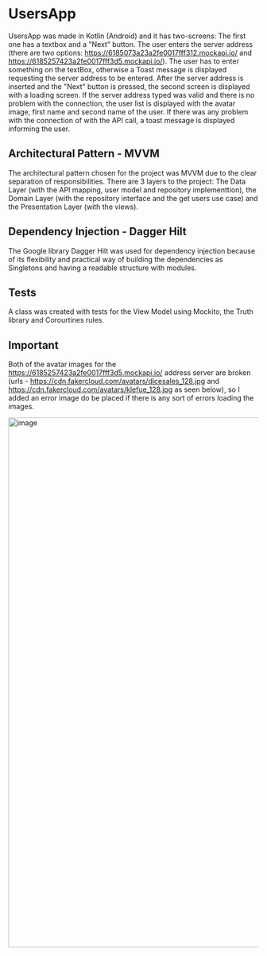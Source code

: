 # UsersApp

UsersApp was made in Kotlin (Android) and it has two-screens: The first one has a textbox and a "Next" button. The user enters the server address (there are two options: https://6185073a23a2fe0017fff312.mockapi.io/ and https://6185257423a2fe0017fff3d5.mockapi.io/). The user has to enter something on the textBox, otherwise a Toast message is displayed requesting the server address to be entered. After the server address is inserted and the "Next" button is pressed, the second screen is displayed with a loading screen. If the server address typed was valid and there is no problem with the connection, the user list is displayed with the avatar image, first name and second name of the user. If there was any problem with the connection of with the API call, a toast message is displayed informing the user. 

## Architectural Pattern - MVVM
The architectural pattern chosen for the project was MVVM due to the clear separation of responsibilities. There are 3 layers to the project: The Data Layer (with the API mapping, user model and repository implementtion), the Domain Layer (with the repository interface and the get users use case) and the Presentation Layer (with the views). 

## Dependency Injection - Dagger Hilt
The Google library Dagger Hilt was used for dependency injection because of its flexibility and practical way of building the dependencies as Singletons and having a readable structure with modules.

## Tests
A class was created with tests for the View Model using Mockito, the Truth library and Corourtines rules.

## Important
Both of the avatar images for the https://6185257423a2fe0017fff3d5.mockapi.io/ address server are broken (urls - https://cdn.fakercloud.com/avatars/dicesales_128.jpg and https://cdn.fakercloud.com/avatars/klefue_128.jpg as seen below), so I added an error image do be placed if there is any sort of errors loading the images.

<img width="1067" alt="image" src="https://user-images.githubusercontent.com/69281497/221305492-292e8ce9-7eb6-43d5-89c6-4c5ac51d514f.png">

